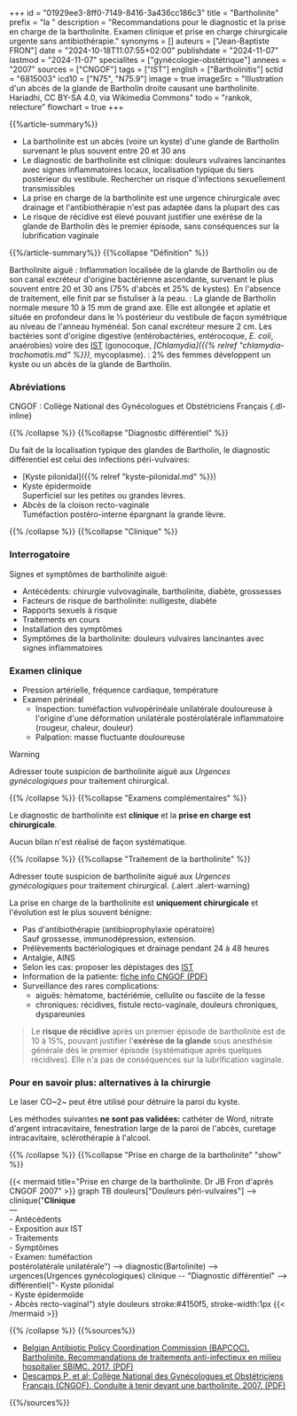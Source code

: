 +++
id = "01929ee3-8ff0-7149-8416-3a436cc186c3"
title = "Bartholinite"
prefix = "la "
description = "Recommandations pour le diagnostic et la prise en charge de la bartholinite. Examen clinique et prise en charge chirurgicale urgente sans antibiothérapie."
synonyms = []
auteurs = ["Jean-Baptiste FRON"]
date = "2024-10-18T11:07:55+02:00"
publishdate = "2024-11-07"
lastmod = "2024-11-07"
specialites = ["gynécologie-obstétrique"]
annees = "2007"
sources = ["CNGOF"]
tags = ["IST"]
english = ["Bartholinitis"]
sctid = "6815003"
icd10 = ["N75", "N75.9"]
image = true
imageSrc = "Illustration d'un abcès de la glande de Bartholin droite causant une bartholinite. Hariadhi, CC BY-SA 4.0, via Wikimedia Commons"
todo = "rankok, relecture"
flowchart = true
+++

{{%article-summary%}}

- La bartholinite est un abcès (voire un kyste) d'une glande de Bartholin survenant le plus souvent entre 20 et 30 ans
- Le diagnostic de bartholinite est clinique: douleurs vulvaires lancinantes avec signes inflammatoires locaux, localisation typique du tiers postérieur du vestibule. Rechercher un risque d'infections sexuellement transmissibles
- La prise en charge de la bartholinite est une urgence chirurgicale avec drainage et l'antibiothérapie n'est pas adaptée dans la plupart des cas
- Le risque de récidive est élevé pouvant justifier une exérèse de la glande de Bartholin dès le premier épisode, sans conséquences sur la lubrification vaginale

{{%/article-summary%}}
{{%collapse "Définition" %}}

Bartholinite aiguë
: Inflammation localisée de la glande de Bartholin ou de son canal excréteur d'origine bactérienne ascendante, survenant le plus souvent entre 20 et 30 ans (75% d'abcès et 25% de kystes). En l'absence de traitement, elle finit par se fistuliser à la peau.
: La glande de Bartholin normale mesure 10 à 15 mm de grand axe. Elle est allongée et aplatie et située en profondeur dans le ⅓ postérieur du vestibule de façon symétrique au niveau de l'anneau hyménéal. Son canal excréteur mesure 2 cm. Les bactéries sont d'origine digestive (entérobactéries, entérocoque, *E. coli*, anaérobies) voire des [IST](/tags/ist/) (gonocoque, *[Chlamydia]({{% relref "chlamydia-trachomatis.md" %}})*, mycoplasme).
: 2% des femmes développent un kyste ou un abcès de la glande de Bartholin.

### Abréviations

CNGOF
: Collège National des Gynécologues et Obstétriciens Français
{.dl-inline}

{{% /collapse %}}
{{%collapse "Diagnostic différentiel" %}}

Du fait de la localisation typique des glandes de Bartholin, le diagnostic différentiel est celui des infections péri-vulvaires:

- [Kyste pilonidal]({{% relref "kyste-pilonidal.md" %}})
- Kyste épidermoïde  
  Superficiel sur les petites ou grandes lèvres.
- Abcès de la cloison recto-vaginale  
  Tuméfaction postéro-interne épargnant la grande lèvre.

{{% /collapse %}}
{{%collapse "Clinique" %}}

### Interrogatoire

Signes et symptômes de bartholinite aiguë:

- Antécédents: chirurgie vulvovaginale, bartholinite, diabète, grossesses
- Facteurs de risque de bartholinite: nulligeste, diabète
- Rapports sexuels à risque
- Traitements en cours
- Installation des symptômes
- Symptômes de la bartholinite: douleurs vulvaires lancinantes avec signes inflammatoires

### Examen clinique

- Pression artérielle, fréquence cardiaque, température
- Examen périnéal
  - Inspection: tuméfaction vulvopérinéale unilatérale douloureuse à l'origine d'une déformation unilatérale postérolatérale inflammatoire (rougeur, chaleur, douleur)
  - Palpation: masse fluctuante douloureuse

> [!WARNING]
> Adresser toute suspicion de bartholinite aiguë aux *Urgences gynécologiques* pour traitement chirurgical.

{{% /collapse %}}
{{%collapse "Examens complémentaires" %}}

Le diagnostic de bartholinite est **clinique** et la **prise en charge est chirurgicale**.

Aucun bilan n'est réalisé de façon systématique.

{{% /collapse %}}
{{%collapse "Traitement de la bartholinite" %}}

Adresser toute suspicion de bartholinite aiguë aux *Urgences gynécologiques* pour traitement chirurgical.
{.alert .alert-warning}

La prise en charge de la bartholinite est **uniquement chirurgicale** et l'évolution est le plus souvent bénigne:

- Pas d'antibiothérapie (antibioprophylaxie opératoire)  
  Sauf grossesse, immunodépression, extension.
- Prélèvements bactériologiques et drainage pendant 24 à 48 heures
- Antalgie, AINS
- Selon les cas: proposer les dépistages des [IST](/tags/ist/)
- Information de la patiente: [fiche info CNGOF (PDF)](https://cngof.fr/app/pdf/FICHES%20D%27INFORMATION%20DES%20PATIENTES/Gyn%C3%A9cologie//FICHE%20INFO%20-%20Chirurgie%20de%20la%20glande%20de%20bartholin%20-%202024%20.pdf)
- Surveillance des rares complications:
  - aiguës: hématome, bactériémie, cellulite ou fasciite de la fesse
  - chroniques: récidives, fistule recto-vaginale, douleurs chroniques, dyspareunies

> Le **risque de récidive** après un premier épisode de bartholinite est de 10 à 15%, pouvant justifier l'**exérèse de la glande** sous anesthésie générale dès le premier épisode (systématique après quelques récidives). Elle n'a pas de conséquences sur la lubrification vaginale.

### Pour en savoir plus: alternatives à la chirurgie

Le laser CO~2~ peut être utilisé pour détruire la paroi du kyste.

Les méthodes suivantes **ne sont pas validées:** cathéter de Word, nitrate d'argent intracavitaire, fenestration large de la paroi de l'abcès, curetage intracavitaire, sclérothérapie à l'alcool.

{{% /collapse %}}
{{%collapse "Prise en charge de la bartholinite" "show" %}}

{{< mermaid title="Prise en charge de la bartholinite. Dr JB Fron d'après CNGOF 2007" >}}
graph TB
  douleurs["Douleurs péri-vulvaires"] --> clinique("<b>Clinique</b><br>—<br>- Antécédents<br>- Exposition aux IST<br>- Traitements<br>- Symptômes<br>- Examen: tuméfaction<br>postérolatérale unilatérale") --> diagnostic(Bartolinite) --> urgences(Urgences gynécologiques)
    clinique -- "Diagnostic différentiel" --> différentiel("- Kyste pilonidal<br>- Kyste épidermoïde<br>- Abcès recto-vaginal")
  style douleurs stroke:#4150f5, stroke-width:1px
{{< /mermaid >}}

{{% /collapse %}}
{{%sources%}}

- [Belgian Antibiotic Policy Coordination Commission (BAPCOC). Bartholinite. Recommandations de traitements anti-infectieux en milieu hospitalier SBIMC. 2017. (PDF)](https://organesdeconcertation.sante.belgique.be/sites/default/files/documents/bartholinite.pdf)
- [Descamps P, et al; Collège National des Gynécologues et Obstétriciens Français (CNGOF). Conduite à tenir devant une bartholinite. 2007. (PDF)](http://www.cngof.asso.fr/d_livres/2007_GM_015_descamps.pdf)

{{%/sources%}}
